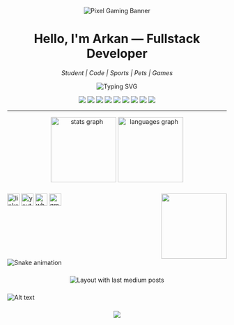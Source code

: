 <p align="center">
  <picture>
    <source media="(prefers-color-scheme: dark)" srcset="./pixel-banner-dark.gif">
    <img alt="Pixel Gaming Banner" src="https://i.pinimg.com/736x/75/e5/10/75e510dc5fd98f97a390af2b395b907b.jpg">
  </picture>
</p>

<h1 align="center"> Hello, I'm <strong>Arkan</strong> — Fullstack Developer</h1>
<p align="center"><em>Student  | Code  | Sports  | Pets  | Games</em></p>

<p align="center">
  <img src="https://readme-typing-svg.demolab.com?font=Press+Start+2P&size=16&pause=1000&center=true&vCenter=true&width=500&lines=Fullstack+Developer;React+%2B+Tailwind+Lover;Pixel+Gaming+Enthusiast" alt="Typing SVG" />
</p>


<p align="center">
  <img src="https://img.shields.io/badge/⚙️-Fullstack-blueviolet" />
  <img src="https://img.shields.io/badge/-React-61dafb?logo=react&logoColor=black" />
  <img src="https://img.shields.io/badge/-JavaScript-f7df1e?logo=javascript&logoColor=black" />
  <img src="https://img.shields.io/badge/-Python-3776AB?logo=python&logoColor=white" />
  <img src="https://img.shields.io/badge/☕-Java-007396?logo=java&logoColor=white" />
  <img src="https://img.shields.io/badge/-Tailwind-38bdf8?logo=tailwindcss&logoColor=white" />
  <img src="https://img.shields.io/badge/-PHP-777bb4?logo=php&logoColor=white" />
  <img src="https://img.shields.io/badge/💻-VSCode-007ACC?logo=visual-studio-code&logoColor=white" />
  <img src="https://img.shields.io/badge/-Git-F05032?logo=git&logoColor=white" />
</p>

---

<div align="center">
  <img src="https://github-readme-stats.vercel.app/api?username=Shibarkan&hide_title=false&hide_rank=false&show_icons=true&include_all_commits=true&count_private=true&disable_animations=false&theme=dracula&locale=en&hide_border=false" height="150" alt="stats graph"  />
  <img src="https://github-readme-stats.vercel.app/api/top-langs?username=Shibarkan&locale=en&hide_title=false&layout=compact&card_width=320&langs_count=5&theme=dracula&hide_border=false" height="150" alt="languages graph"  />
</div>

###


<img align="right" height="150" src="https://i.imgflip.com/65efzo.gif"  />

###

<div align="left">
  <img src="https://img.shields.io/static/v1?message=LinkedIn&logo=linkedin&label=&color=0077B5&logoColor=white&labelColor=&style=for-the-badge" height="28" alt="linkedin logo"  />
  <img src="https://img.shields.io/static/v1?message=Youtube&logo=youtube&label=&color=FF0000&logoColor=white&labelColor=&style=for-the-badge" height="28" alt="youtube logo"  />
  <img src="https://img.shields.io/static/v1?message=Whatsapp&logo=whatsapp&label=&color=25D366&logoColor=white&labelColor=&style=for-the-badge" height="28" alt="whatsapp logo"  />
  <img src="https://img.shields.io/static/v1?message=Gmail&logo=gmail&label=&color=D14836&logoColor=white&labelColor=&style=for-the-badge" height="28" alt="gmail logo"  />
</div>

###

<br clear="both">

<img src="https://raw.githubusercontent.com/Shibarkan/Shibarkan/output/snake.svg" alt="Snake animation" />

###

<div align="center">
  <img src="https://github-read-medium-git-main.pahlevikun.vercel.app/latest?limit=4&username=arkan&theme=dark" alt="Layout with last medium posts"  />
</div>

###

![Alt text](https://spotify-recently-played-readme.vercel.app/api?user=31t7l4ow2ptayixllprz62d4ucoq&unique={true|1|on|yes})

###
<div align="center">
  <img src="https://profile-counter.glitch.me/Shibarkan/count.svg?"  />
</div>



